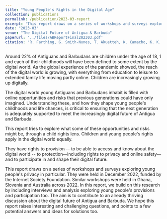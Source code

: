 ```yaml
---
title: "Young People's Rights in the Digital Age"
collection: publications
permalink: /publication/2023-03-report
excerpt: 'This report draws on a series of workshops and surveys exploring young people's privacy in particular. They were held in December 2022, funded by the Internet Society Foundation. Similar workshops were held in Ghana, Slovenia and Australia across 2022. In this report, we build on this research by including interviews and analysis exploring young people's provisions and participation too. The aim is to contribute to an already thriving discussion about the digital future of Antigua and Barbuda. We hope this report raises interesting and challenging questions, and points to a few potential answers and ideas for solutions too.'
date: "2023-03"
venue: "The Digital Future of Antigua & Barbuda"
paperurl: '../files/ABReportFinal202303.pdf'
citation: "R. Farthing, G. Smith-Nunes, T. Akuetteh, K. Camacho, K. K. Ošljak and J. Zhao, It Sets Boundaries Making Your Life Personal and More Comfortable: Understanding Young People's Privacy Needs and Concerns, in IEEE Technology and Society Magazine, vol. 42, no. 1, pp. 75-82, March 2023, doi: 10.1109/MTS.2023.3244554."
---
```

Around 22\% of Antiguans and Barbudans are children under the age of 18, 1 and each of their childhoods will have been defined to some extent by the digital world. As the global experience of the pandemic showed, the reach of the digital world is growing, with everything from education to leisure to extended family life moving partly online. Children are increasingly growing up digitally.

The digital world young Antiguans and Barbudans inhabit is filled with online opportunities and risks that previous generations could have only imagined. Understanding these, and how they shape young people's childhoods and life chances, is critical to ensuring that the next generation is adequately supported to meet the increasingly digital future of Antigua and Barbuda. 

This report tries to explore what some of these opportunities and risks might be, through a child rights lens. Children and young people's rights apply in the digital world equally.

They have rights to provision -- to be able to access and know about the digital world -- to protection—including rights to privacy and online safety—and to participate in and shape their digital future.

This report draws on a series of workshops and surveys exploring young people's privacy in particular. They were held in December 2022, funded by the Internet Society Foundation. Similar workshops were held in Ghana, Slovenia and Australia across 2022. In this report, we build on this research by including interviews and analysis exploring young people's provisions and participation too. The aim is to contribute to an already thriving discussion about the digital future of Antigua and Barbuda. We hope this report raises interesting and challenging questions, and points to a few potential answers and ideas for solutions too.





